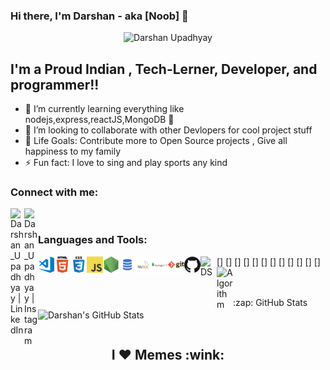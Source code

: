 

<!--
**Darshan-upadhyay1110/Darshan-upadhyay1110** is a ✨ _special_ ✨ repository because its `README.md` (this file) appears on your GitHub profile.

Here are some ideas to get you started:

- 🔭 I’m currently working on ...
- 🌱 I’m currently learning ...
- 👯 I’m looking to collaborate on ...
- 🤔 I’m looking for help with ...
- 💬 Ask me about ...
- 📫 How to reach me: ...
- 😄 Pronouns: ...
- ⚡ Fun fact: ...
-->

### Hi there, I'm Darshan - aka [Noob] 👋

<p align="center">
  <img src="https://komarev.com/ghpvc/?username=Darshan-upadhyay1110" alt="Darshan Upadhyay" /> 
</p>




## I'm a Proud Indian , Tech-Lerner, Developer, and programmer!!


- 🌱 I’m currently learning everything like nodejs,express,reactJS,MongoDB 🤣
- 👯 I’m looking to collaborate with other Devlopers for cool project stuff
- 🥅 Life Goals: Contribute more to Open Source projects , Give all happiness
to my family
- ⚡ Fun fact: I love to sing and play sports any kind



### Connect with me:


[<img align="left" alt="Darshan_Upadhyay | LinkedIn" width="22px" src="https://cdn.jsdelivr.net/npm/simple-icons@v3/icons/linkedin.svg" />](https://www.linkedin.com/in/darshan-upadhyay-9491481a3/)
[<img align="left" alt="Darshan_Upadhyay | Instagram" width="22px" src="https://cdn.jsdelivr.net/npm/simple-icons@v3/icons/instagram.svg" />](https://www.instagram.com/_darshan_1110/)

<br />

### Languages and Tools:

[<img align="left" alt="Visual Studio Code" width="26px" src="https://raw.githubusercontent.com/github/explore/80688e429a7d4ef2fca1e82350fe8e3517d3494d/topics/visual-studio-code/visual-studio-code.png" />]
[<img align="left" alt="HTML5" width="26px" src="https://raw.githubusercontent.com/github/explore/80688e429a7d4ef2fca1e82350fe8e3517d3494d/topics/html/html.png" />]
[<img align="left" alt="CSS3" width="26px" src="https://raw.githubusercontent.com/github/explore/80688e429a7d4ef2fca1e82350fe8e3517d3494d/topics/css/css.png" />]
[<img align="left" alt="JavaScript" width="26px" src="https://raw.githubusercontent.com/github/explore/80688e429a7d4ef2fca1e82350fe8e3517d3494d/topics/javascript/javascript.png" />]
[<img align="left" alt="Node.js" width="26px" src="https://raw.githubusercontent.com/github/explore/80688e429a7d4ef2fca1e82350fe8e3517d3494d/topics/nodejs/nodejs.png" />]
[<img align="left" alt="SQL" width="26px" src="https://raw.githubusercontent.com/github/explore/80688e429a7d4ef2fca1e82350fe8e3517d3494d/topics/sql/sql.png" />]
[<img align="left" alt="MySQL" width="26px" src="https://raw.githubusercontent.com/github/explore/80688e429a7d4ef2fca1e82350fe8e3517d3494d/topics/mysql/mysql.png" />]
[<img align="left" alt="MongoDB" width="26px" src="https://raw.githubusercontent.com/github/explore/80688e429a7d4ef2fca1e82350fe8e3517d3494d/topics/mongodb/mongodb.png" />]
[<img align="left" alt="Git" width="26px" src="https://raw.githubusercontent.com/github/explore/80688e429a7d4ef2fca1e82350fe8e3517d3494d/topics/git/git.png" />]
[<img align="left" alt="GitHub" width="26px" src="https://raw.githubusercontent.com/github/explore/78df643247d429f6cc873026c0622819ad797942/topics/github/github.png" />]
[<img align="left" alt="DS" width="26px" src="https://image.flaticon.com/icons/png/128/2857/2857303.png" />]
[<img align="left" alt="Algorithm" width="26px" src="https://image.flaticon.com/icons/png/128/2172/2172824.png" />]


<br/>
<br/>







  
<summary>:zap: GitHub Stats</summary>
  <img align="left" alt="Darshan's GitHub Stats" src="https://github-readme-stats.codestackr.vercel.app/api?username=Darshan-upadhyay1110&show_icons=true&hide_border=true" />

<br/>
<br/>



<h2 align="center">I ❤️ Memes :wink:</h2>


